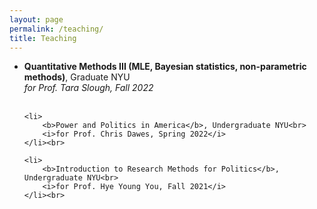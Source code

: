 ```yaml
---
layout: page
permalink: /teaching/
title: Teaching
---
```


<ul>
  <li>
		<b>Quantitative Methods III (MLE, Bayesian statistics, non-parametric methods)</b>, Graduate NYU<br>
		<i>for Prof. Tara Slough, Fall 2022</i>
	</li><br>
	
	<li>
		<b>Power and Politics in America</b>, Undergraduate NYU<br>
		<i>for Prof. Chris Dawes, Spring 2022</i>
	</li><br>
	
	<li>
		<b>Introduction to Research Methods for Politics</b>, Undergraduate NYU<br>
		<i>for Prof. Hye Young You, Fall 2021</i>
	</li><br>

</ul>
